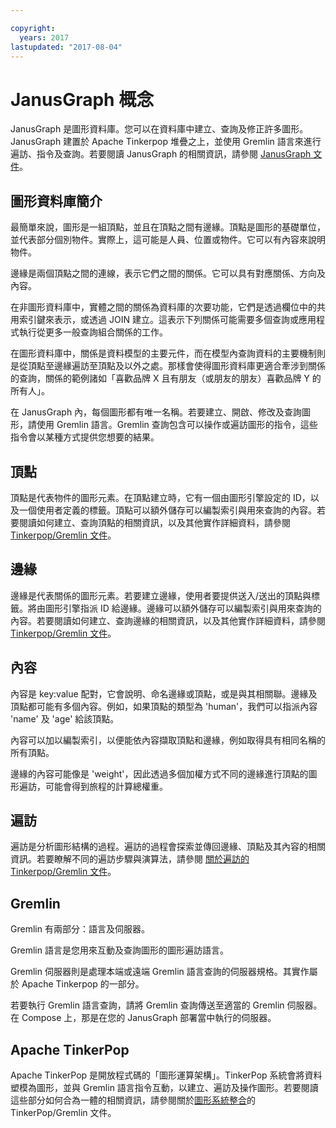```yaml
---

copyright:
  years: 2017
lastupdated: "2017-08-04"
---
```


# JanusGraph 概念

JanusGraph 是圖形資料庫。您可以在資料庫中建立、查詢及修正許多圖形。JanusGraph 建置於 Apache Tinkerpop 堆疊之上，並使用 Gremlin 語言來進行遍訪、指令及查詢。若要閱讀 JanusGraph 的相關資訊，請參閱 [JanusGraph 文件](http://docs.janusgraph.org/latest/index.html)。

## 圖形資料庫簡介

最簡單來說，圖形是一組頂點，並且在頂點之間有邊緣。頂點是圖形的基礎單位，並代表部分個別物件。實際上，這可能是人員、位置或物件。它可以有內容來說明物件。 

邊緣是兩個頂點之間的連線，表示它們之間的關係。它可以具有對應關係、方向及內容。

在非圖形資料庫中，實體之間的關係為資料庫的次要功能，它們是透過欄位中的共用索引鍵來表示，或透過 JOIN 建立。這表示下列關係可能需要多個查詢或應用程式執行從更多一般查詢組合關係的工作。

在圖形資料庫中，關係是資料模型的主要元件，而在模型內查詢資料的主要機制則是從頂點至邊緣遍訪至頂點及以外之處。那樣會使得圖形資料庫更適合牽涉到關係的查詢，關係的範例諸如「喜歡品牌 X 且有朋友（或朋友的朋友）喜歡品牌 Y 的所有人」。 

在 JanusGraph 內，每個圖形都有唯一名稱。若要建立、開啟、修改及查詢圖形，請使用 Gremlin 語言。Gremlin 查詢包含可以操作或遍訪圖形的指令，這些指令會以某種方式提供您想要的結果。

## 頂點

頂點是代表物件的圖形元素。在頂點建立時，它有一個由圖形引擎設定的 ID，以及一個使用者定義的標籤。頂點可以額外儲存可以編製索引與用來查詢的內容。若要閱讀如何建立、查詢頂點的相關資訊，以及其他實作詳細資料，請參閱 [Tinkerpop/Gremlin 文件](http://tinkerpop.apache.org/docs/3.2.3/reference/#_the_graph_structure)。

## 邊緣

邊緣是代表關係的圖形元素。若要建立邊緣，使用者要提供送入/送出的頂點與標籤。將由圖形引擎指派 ID 給邊緣。邊緣可以額外儲存可以編製索引與用來查詢的內容。若要閱讀如何建立、查詢邊緣的相關資訊，以及其他實作詳細資料，請參閱 [Tinkerpop/Gremlin 文件](http://tinkerpop.apache.org/docs/3.2.3/reference/#_the_graph_structure)。

## 內容

內容是 key:value 配對，它會說明、命名邊緣或頂點，或是與其相關聯。邊緣及頂點都可能有多個內容。例如，如果頂點的類型為 'human'，我們可以指派內容 'name' 及 'age' 給該頂點。

內容可以加以編製索引，以便能依內容擷取頂點和邊緣，例如取得具有相同名稱的所有頂點。

邊緣的內容可能像是 'weight'，因此透過多個加權方式不同的邊緣進行頂點的圖形遍訪，可能會得到旅程的計算總權重。 

## 遍訪

遍訪是分析圖形結構的過程。遍訪的過程會探索並傳回邊緣、頂點及其內容的相關資訊。若要瞭解不同的遍訪步驟與演算法，請參閱 [關於遍訪的 Tinkerpop/Gremlin 文件](http://tinkerpop.apache.org/docs/3.2.3/reference/#traversal)。

## Gremlin

Gremlin 有兩部分：語言及伺服器。

Gremlin 語言是您用來互動及查詢圖形的圖形遍訪語言。

Gremlin 伺服器則是處理本端或遠端 Gremlin 語言查詢的伺服器規格。其實作屬於 Apache Tinkerpop 的一部分。

若要執行 Gremlin 語言查詢，請將 Gremlin 查詢傳送至適當的 Gremlin 伺服器。在 Compose 上，那是在您的 JanusGraph 部署當中執行的伺服器。

## Apache TinkerPop

Apache TinkerPop 是開放程式碼的「圖形運算架構」。TinkerPop 系統會將資料塑模為圖形，並與 Gremlin 語言指令互動，以建立、遍訪及操作圖形。若要閱讀這些部分如何合為一體的相關資訊，請參閱關於[圖形系統整合](http://tinkerpop.apache.org/docs/3.2.3/reference/#_graph_system_integration)的 TinkerPop/Gremlin 文件。
